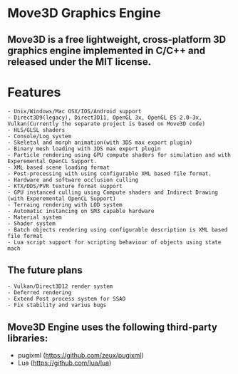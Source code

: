 # Move3D Graphics Engine

## Move3D is a free lightweight, cross-platform 3D graphics engine implemented in C/C++ and released under the MIT license.
    
# Features

    - Unix/Windows/Mac OSX/IOS/Android support
    - Direct3D9(legacy), Direct3D11, OpenGL 3x, OpenGL ES 2.0-3x, Vulkan(Currently the separate project is based on Move3D code)
    - HLS/GLSL shaders
    - Console/Log system
    - Skeletal and morph animation(with 3DS max export plugin)
    - Binary mesh loading with 3DS max export plugin
    - Particle rendering using GPU compute shaders for simulation and with Experemental OpenCL Support.
    - XML based scene loading format
    - Post-processing with using configurable XML based file format.
    - Hardware and software occlusion culling
    - KTX/DDS/PVR texture format support
    - GPU instanced culling using Compute shaders and Indirect Drawing (with Experemental OpenCL Support)
    - Terraing rendering with LOD system
    - Automatic instancing on SM3 capable hardware
    - Material system
    - Shader system
    - Batch objects rendering using configurable description is XML based file format
    - Lua script support for scripting behaviour of objects using state mach
    
    
 ## The future plans
    - Vulkan/Direct3D12 render system
    - Deferred rendering
    - Extend Post process system for SSAO
    - Fix stability and varius bugs
    
## Move3D Engine uses the following third-party libraries:

- pugixml (https://github.com/zeux/pugixml)
- Lua (https://github.com/lua/lua)
